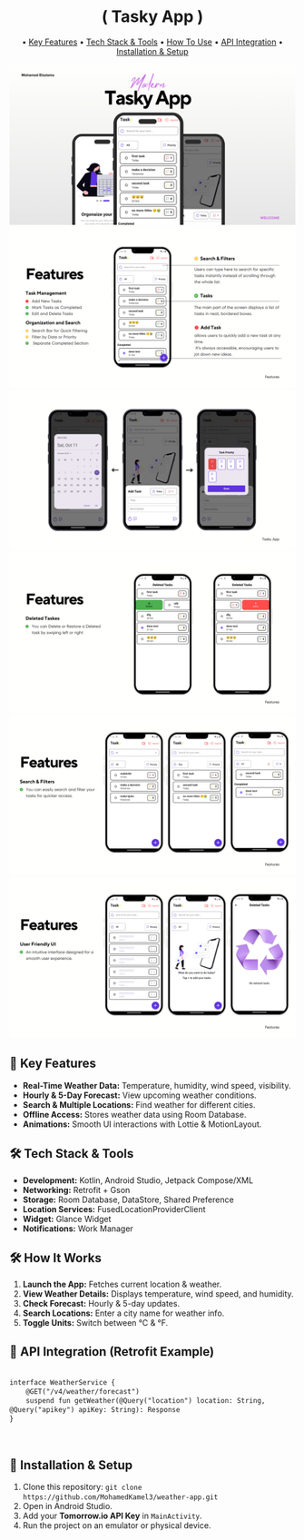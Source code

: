 <!DOCTYPE html>
<html>
<body>
     <h1 align="center">
       ( Tasky App )
    </h1>
    
    
<p align="center">
        • <a href="#key-features">Key Features</a>
        • <a href="#tech-stack">Tech Stack & Tools</a>
        • <a href="#how-it-works">How To Use</a>    
        • <a href="#api-integration">API Integration</a>
        • <a href="#installation">Installation & Setup</a>
        
 </p>
    
 <img src="app_posters/tasky_app.png" alt="Design">
 <img src="app_posters/home_features.png" alt="Design">
 <img src="app_posters/add_task.png" alt="Design">
 <img src="app_posters/deleted_tasks.png" alt="Design">
 <img src="app_posters/search_filters.png" alt="Design">
 <img src="app_posters/user_friendly.png" alt="Design">
 
   
    
 <h2 id="key-features">📌 Key Features</h2>
    <ul>
        <li><strong>Real-Time Weather Data:</strong> Temperature, humidity, wind speed, visibility.</li>
        <li><strong>Hourly & 5-Day Forecast:</strong> View upcoming weather conditions.</li>
        <li><strong>Search & Multiple Locations:</strong> Find weather for different cities.</li>
        <li><strong>Offline Access:</strong> Stores weather data using Room Database.</li>
        <li><strong>Animations:</strong> Smooth UI interactions with Lottie & MotionLayout.</li>
    </ul>
    
<h2 id="tech-stack">🛠 Tech Stack & Tools</h2>
    <ul>
        <li><strong>Development:</strong> Kotlin, Android Studio, Jetpack Compose/XML</li>
        <li><strong>Networking:</strong> Retrofit + Gson</li>
        <li><strong>Storage:</strong> Room Database, DataStore, Shared Preference</li>
        <li><strong>Location Services:</strong> FusedLocationProviderClient</li>
        <li><strong>Widget:</strong> Glance Widget</li>
        <li><strong>Notifications:</strong> Work Manager</li>
    </ul>
    
<h2 id="how-it-works">🛠 How It Works</h2>
    <ol>
        <li><strong>Launch the App:</strong> Fetches current location & weather.</li>
        <li><strong>View Weather Details:</strong> Displays temperature, wind speed, and humidity.</li>
        <li><strong>Check Forecast:</strong> Hourly & 5-day updates.</li>
        <li><strong>Search Locations:</strong> Enter a city name for weather info.</li>
        <li><strong>Toggle Units:</strong> Switch between °C & °F.</li>
    </ol>
    
 <h2 id="api-integration">📂 API Integration (Retrofit Example)</h2>
    <pre>
<code>
interface WeatherService {
    @GET("/v4/weather/forecast")
    suspend fun getWeather(@Query("location") location: String, @Query("apikey") apiKey: String): Response<WeatherResponse>
}
</code>
    </pre>
    
  <h2 id="installation">🚀 Installation & Setup</h2>
    <ol>
        <li>Clone this repository: <code>git clone https://github.com/MohamedKamel3/weather-app.git</code></li>
        <li>Open in Android Studio.</li>
        <li>Add your <strong>Tomorrow.io API Key</strong> in <code>MainActivity</code>.</li>
        <li>Run the project on an emulator or physical device.</li>
    </ol>
    
</body>
</html>
